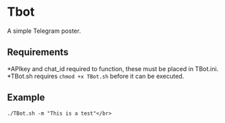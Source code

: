 # Tbot</br>
A simple Telegram poster.</br>

## Requirements</br>

*APIkey and chat_id required to function, these must be placed in TBot.ini.</br>
*TBot.sh requires `chmod +x TBot.sh` before it can be executed.</br>

## Example</br>
```
./TBot.sh -m "This is a test"</br>
```
